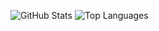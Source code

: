 ![GitHub Stats](https://github-readme-stats.mkizka.dev/api?username=mkizka&show_icons=true&include_all_commits=true&hide_title=true&hide_rank=true&card_width=300)
![Top Languages](https://github-readme-stats.mkizka.dev/api/top-langs?username=mkizka&exclude_repo=Hatena-Intern-2020,tsukuriga&langs_count=8&hide_title=true&layout=compact)

